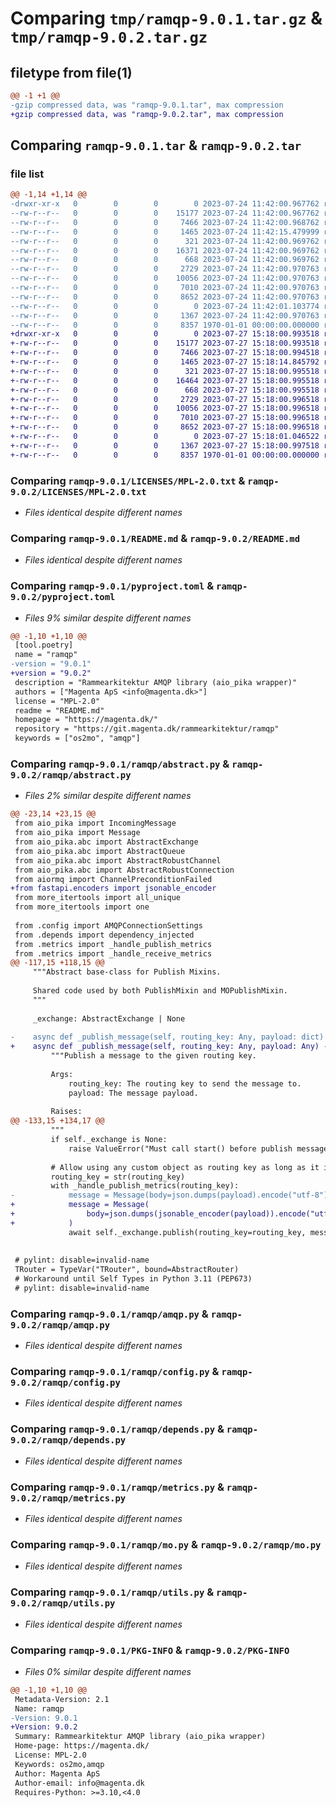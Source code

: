 # Comparing `tmp/ramqp-9.0.1.tar.gz` & `tmp/ramqp-9.0.2.tar.gz`

## filetype from file(1)

```diff
@@ -1 +1 @@
-gzip compressed data, was "ramqp-9.0.1.tar", max compression
+gzip compressed data, was "ramqp-9.0.2.tar", max compression
```

## Comparing `ramqp-9.0.1.tar` & `ramqp-9.0.2.tar`

### file list

```diff
@@ -1,14 +1,14 @@
-drwxr-xr-x   0        0        0        0 2023-07-24 11:42:00.967762 ramqp-9.0.1/LICENSES/
--rw-r--r--   0        0        0    15177 2023-07-24 11:42:00.967762 ramqp-9.0.1/LICENSES/MPL-2.0.txt
--rw-r--r--   0        0        0     7466 2023-07-24 11:42:00.968762 ramqp-9.0.1/README.md
--rw-r--r--   0        0        0     1465 2023-07-24 11:42:15.479999 ramqp-9.0.1/pyproject.toml
--rw-r--r--   0        0        0      321 2023-07-24 11:42:00.969762 ramqp-9.0.1/ramqp/__init__.py
--rw-r--r--   0        0        0    16371 2023-07-24 11:42:00.969762 ramqp-9.0.1/ramqp/abstract.py
--rw-r--r--   0        0        0      668 2023-07-24 11:42:00.969762 ramqp-9.0.1/ramqp/amqp.py
--rw-r--r--   0        0        0     2729 2023-07-24 11:42:00.970763 ramqp-9.0.1/ramqp/config.py
--rw-r--r--   0        0        0    10056 2023-07-24 11:42:00.970763 ramqp-9.0.1/ramqp/depends.py
--rw-r--r--   0        0        0     7010 2023-07-24 11:42:00.970763 ramqp-9.0.1/ramqp/metrics.py
--rw-r--r--   0        0        0     8652 2023-07-24 11:42:00.970763 ramqp-9.0.1/ramqp/mo.py
--rw-r--r--   0        0        0        0 2023-07-24 11:42:01.103774 ramqp-9.0.1/ramqp/py.typed
--rw-r--r--   0        0        0     1367 2023-07-24 11:42:00.970763 ramqp-9.0.1/ramqp/utils.py
--rw-r--r--   0        0        0     8357 1970-01-01 00:00:00.000000 ramqp-9.0.1/PKG-INFO
+drwxr-xr-x   0        0        0        0 2023-07-27 15:18:00.993518 ramqp-9.0.2/LICENSES/
+-rw-r--r--   0        0        0    15177 2023-07-27 15:18:00.993518 ramqp-9.0.2/LICENSES/MPL-2.0.txt
+-rw-r--r--   0        0        0     7466 2023-07-27 15:18:00.994518 ramqp-9.0.2/README.md
+-rw-r--r--   0        0        0     1465 2023-07-27 15:18:14.845792 ramqp-9.0.2/pyproject.toml
+-rw-r--r--   0        0        0      321 2023-07-27 15:18:00.995518 ramqp-9.0.2/ramqp/__init__.py
+-rw-r--r--   0        0        0    16464 2023-07-27 15:18:00.995518 ramqp-9.0.2/ramqp/abstract.py
+-rw-r--r--   0        0        0      668 2023-07-27 15:18:00.995518 ramqp-9.0.2/ramqp/amqp.py
+-rw-r--r--   0        0        0     2729 2023-07-27 15:18:00.996518 ramqp-9.0.2/ramqp/config.py
+-rw-r--r--   0        0        0    10056 2023-07-27 15:18:00.996518 ramqp-9.0.2/ramqp/depends.py
+-rw-r--r--   0        0        0     7010 2023-07-27 15:18:00.996518 ramqp-9.0.2/ramqp/metrics.py
+-rw-r--r--   0        0        0     8652 2023-07-27 15:18:00.996518 ramqp-9.0.2/ramqp/mo.py
+-rw-r--r--   0        0        0        0 2023-07-27 15:18:01.046522 ramqp-9.0.2/ramqp/py.typed
+-rw-r--r--   0        0        0     1367 2023-07-27 15:18:00.997518 ramqp-9.0.2/ramqp/utils.py
+-rw-r--r--   0        0        0     8357 1970-01-01 00:00:00.000000 ramqp-9.0.2/PKG-INFO
```

### Comparing `ramqp-9.0.1/LICENSES/MPL-2.0.txt` & `ramqp-9.0.2/LICENSES/MPL-2.0.txt`

 * *Files identical despite different names*

### Comparing `ramqp-9.0.1/README.md` & `ramqp-9.0.2/README.md`

 * *Files identical despite different names*

### Comparing `ramqp-9.0.1/pyproject.toml` & `ramqp-9.0.2/pyproject.toml`

 * *Files 9% similar despite different names*

```diff
@@ -1,10 +1,10 @@
 [tool.poetry]
 name = "ramqp"
-version = "9.0.1"
+version = "9.0.2"
 description = "Rammearkitektur AMQP library (aio_pika wrapper)"
 authors = ["Magenta ApS <info@magenta.dk>"]
 license = "MPL-2.0"
 readme = "README.md"
 homepage = "https://magenta.dk/"
 repository = "https://git.magenta.dk/rammearkitektur/ramqp"
 keywords = ["os2mo", "amqp"]
```

### Comparing `ramqp-9.0.1/ramqp/abstract.py` & `ramqp-9.0.2/ramqp/abstract.py`

 * *Files 2% similar despite different names*

```diff
@@ -23,14 +23,15 @@
 from aio_pika import IncomingMessage
 from aio_pika import Message
 from aio_pika.abc import AbstractExchange
 from aio_pika.abc import AbstractQueue
 from aio_pika.abc import AbstractRobustChannel
 from aio_pika.abc import AbstractRobustConnection
 from aiormq import ChannelPreconditionFailed
+from fastapi.encoders import jsonable_encoder
 from more_itertools import all_unique
 from more_itertools import one
 
 from .config import AMQPConnectionSettings
 from .depends import dependency_injected
 from .metrics import _handle_publish_metrics
 from .metrics import _handle_receive_metrics
@@ -117,15 +118,15 @@
     """Abstract base-class for Publish Mixins.
 
     Shared code used by both PublishMixin and MOPublishMixin.
     """
 
     _exchange: AbstractExchange | None
 
-    async def _publish_message(self, routing_key: Any, payload: dict) -> None:
+    async def _publish_message(self, routing_key: Any, payload: Any) -> None:
         """Publish a message to the given routing key.
 
         Args:
             routing_key: The routing key to send the message to.
             payload: The message payload.
 
         Raises:
@@ -133,15 +134,17 @@
         """
         if self._exchange is None:
             raise ValueError("Must call start() before publish message!")
 
         # Allow using any custom object as routing key as long as it implements __str__
         routing_key = str(routing_key)
         with _handle_publish_metrics(routing_key):
-            message = Message(body=json.dumps(payload).encode("utf-8"))
+            message = Message(
+                body=json.dumps(jsonable_encoder(payload)).encode("utf-8")
+            )
             await self._exchange.publish(routing_key=routing_key, message=message)
 
 
 # pylint: disable=invalid-name
 TRouter = TypeVar("TRouter", bound=AbstractRouter)
 # Workaround until Self Types in Python 3.11 (PEP673)
 # pylint: disable=invalid-name
```

### Comparing `ramqp-9.0.1/ramqp/amqp.py` & `ramqp-9.0.2/ramqp/amqp.py`

 * *Files identical despite different names*

### Comparing `ramqp-9.0.1/ramqp/config.py` & `ramqp-9.0.2/ramqp/config.py`

 * *Files identical despite different names*

### Comparing `ramqp-9.0.1/ramqp/depends.py` & `ramqp-9.0.2/ramqp/depends.py`

 * *Files identical despite different names*

### Comparing `ramqp-9.0.1/ramqp/metrics.py` & `ramqp-9.0.2/ramqp/metrics.py`

 * *Files identical despite different names*

### Comparing `ramqp-9.0.1/ramqp/mo.py` & `ramqp-9.0.2/ramqp/mo.py`

 * *Files identical despite different names*

### Comparing `ramqp-9.0.1/ramqp/utils.py` & `ramqp-9.0.2/ramqp/utils.py`

 * *Files identical despite different names*

### Comparing `ramqp-9.0.1/PKG-INFO` & `ramqp-9.0.2/PKG-INFO`

 * *Files 0% similar despite different names*

```diff
@@ -1,10 +1,10 @@
 Metadata-Version: 2.1
 Name: ramqp
-Version: 9.0.1
+Version: 9.0.2
 Summary: Rammearkitektur AMQP library (aio_pika wrapper)
 Home-page: https://magenta.dk/
 License: MPL-2.0
 Keywords: os2mo,amqp
 Author: Magenta ApS
 Author-email: info@magenta.dk
 Requires-Python: >=3.10,<4.0
```

